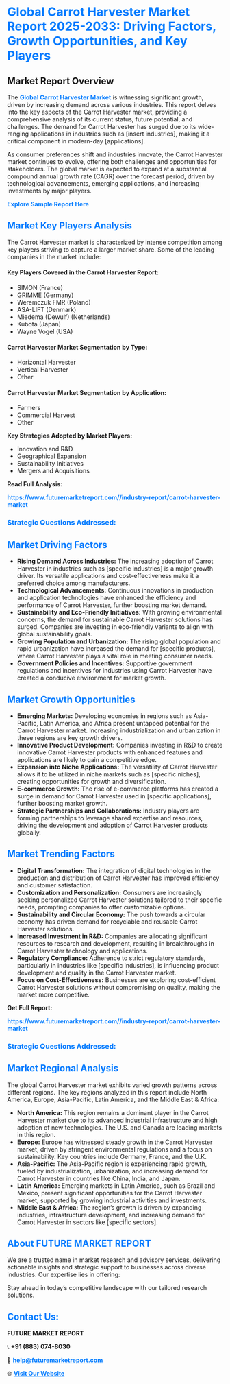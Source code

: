 <h1 style="color: #007BFF;">Global Carrot Harvester Market Report 2025-2033: Driving Factors, Growth Opportunities, and Key Players</h1>

<section id="overview">
<h2>Market Report Overview</h2>
<p>The <a href="https://www.futuremarketreport.com//industry-report/carrot-harvester-market" style="color: #007BFF; text-decoration: none;"><strong>Global Carrot Harvester Market</strong></a> is witnessing significant growth, driven by increasing demand across various industries. This report delves into the key aspects of the Carrot Harvester market, providing a comprehensive analysis of its current status, future potential, and challenges. The demand for Carrot Harvester has surged due to its wide-ranging applications in industries such as [insert industries], making it a critical component in modern-day [applications].</p>
<p>As consumer preferences shift and industries innovate, the Carrot Harvester market continues to evolve, offering both challenges and opportunities for stakeholders. The global market is expected to expand at a substantial compound annual growth rate (CAGR) over the forecast period, driven by technological advancements, emerging applications, and increasing investments by major players.</p>
</section>

<section id="overview">
<p><a href="https://www.futuremarketreport.com//request-sample/reportId=85600" style="color: #007BFF; text-decoration: none;"><strong>Explore Sample Report Here</strong></a></p>
</section>

<section id="key-players">
<h2 style="color: #007BFF;">Market Key Players Analysis</h2>
<p>The Carrot Harvester market is characterized by intense competition among key players striving to capture a larger market share. Some of the leading companies in the market include:</p>
<h4>Key Players Covered in the Carrot Harvester Report:</h4>
<ul><li>SIMON (France)</li><li>GRIMME (Germany)</li><li>Weremczuk FMR (Poland)</li><li>ASA-LIFT (Denmark)</li><li>Miedema (Dewulf) (Netherlands)</li><li>Kubota (Japan)</li><li>Wayne Vogel (USA)</li></ul>
<h4>Carrot Harvester Market Segmentation by Type:</h4>
<ul><li>Horizontal Harvester</li><li>Vertical Harvester</li><li>Other</li></ul>

<h4>Carrot Harvester Market Segmentation by Application:</h4>
<ul><li>Farmers</li><li>Commercial Harvest</li><li>Other</li></ul>
<p><strong>Key Strategies Adopted by Market Players:</strong></p>
<ul>
<li>Innovation and R&D</li>
<li>Geographical Expansion</li>
<li>Sustainability Initiatives</li>
<li>Mergers and Acquisitions</li>
</ul>
</section>

<section>
<p><strong>Read Full Analysis: </strong></p><a href="https://www.futuremarketreport.com//industry-report/carrot-harvester-market" style="color: #007BFF; text-decoration: none;"><strong>https://www.futuremarketreport.com//industry-report/carrot-harvester-market</strong></a>
<h3 style="color: #007BFF;">Strategic Questions Addressed:</h3>
</section>

<section id="driving-factors">
<h2 style="color: #007BFF;">Market Driving Factors</h2>
<ul>
<li><strong>Rising Demand Across Industries:</strong> The increasing adoption of Carrot Harvester in industries such as [specific industries] is a major growth driver. Its versatile applications and cost-effectiveness make it a preferred choice among manufacturers.</li>
<li><strong>Technological Advancements:</strong> Continuous innovations in production and application technologies have enhanced the efficiency and performance of Carrot Harvester, further boosting market demand.</li>
<li><strong>Sustainability and Eco-Friendly Initiatives:</strong> With growing environmental concerns, the demand for sustainable Carrot Harvester solutions has surged. Companies are investing in eco-friendly variants to align with global sustainability goals.</li>
<li><strong>Growing Population and Urbanization:</strong> The rising global population and rapid urbanization have increased the demand for [specific products], where Carrot Harvester plays a vital role in meeting consumer needs.</li>
<li><strong>Government Policies and Incentives:</strong> Supportive government regulations and incentives for industries using Carrot Harvester have created a conducive environment for market growth.</li>
</ul>
</section>

<section id="growth-opportunities">
<h2 style="color: #007BFF;">Market Growth Opportunities</h2>
<ul>
<li><strong>Emerging Markets:</strong> Developing economies in regions such as Asia-Pacific, Latin America, and Africa present untapped potential for the Carrot Harvester market. Increasing industrialization and urbanization in these regions are key growth drivers.</li>
<li><strong>Innovative Product Development:</strong> Companies investing in R&D to create innovative Carrot Harvester products with enhanced features and applications are likely to gain a competitive edge.</li>
<li><strong>Expansion into Niche Applications:</strong> The versatility of Carrot Harvester allows it to be utilized in niche markets such as [specific niches], creating opportunities for growth and diversification.</li>
<li><strong>E-commerce Growth:</strong> The rise of e-commerce platforms has created a surge in demand for Carrot Harvester used in [specific applications], further boosting market growth.</li>
<li><strong>Strategic Partnerships and Collaborations:</strong> Industry players are forming partnerships to leverage shared expertise and resources, driving the development and adoption of Carrot Harvester products globally.</li>
</ul>
</section>

<section id="trending-factors">
<h2 style="color: #007BFF;">Market Trending Factors</h2>
<ul>
<li><strong>Digital Transformation:</strong> The integration of digital technologies in the production and distribution of Carrot Harvester has improved efficiency and customer satisfaction.</li>
<li><strong>Customization and Personalization:</strong> Consumers are increasingly seeking personalized Carrot Harvester solutions tailored to their specific needs, prompting companies to offer customizable options.</li>
<li><strong>Sustainability and Circular Economy:</strong> The push towards a circular economy has driven demand for recyclable and reusable Carrot Harvester solutions.</li>
<li><strong>Increased Investment in R&D:</strong> Companies are allocating significant resources to research and development, resulting in breakthroughs in Carrot Harvester technology and applications.</li>
<li><strong>Regulatory Compliance:</strong> Adherence to strict regulatory standards, particularly in industries like [specific industries], is influencing product development and quality in the Carrot Harvester market.</li>
<li><strong>Focus on Cost-Effectiveness:</strong> Businesses are exploring cost-efficient Carrot Harvester solutions without compromising on quality, making the market more competitive.</li>
</ul>
</section>

<section>
<p><strong>Get Full Report: </strong></p><a href="https://www.futuremarketreport.com//industry-report/carrot-harvester-market" style="color: #007BFF; text-decoration: none;"><strong>https://www.futuremarketreport.com//industry-report/carrot-harvester-market</strong></a>
<h3 style="color: #007BFF;">Strategic Questions Addressed:</h3>
</section>


<section id="regional-analysis">
<h2 style="color: #007BFF;">Market Regional Analysis</h2>
<p>The global Carrot Harvester market exhibits varied growth patterns across different regions. The key regions analyzed in this report include North America, Europe, Asia-Pacific, Latin America, and the Middle East & Africa:</p>
<ul>
<li><strong>North America:</strong> This region remains a dominant player in the Carrot Harvester market due to its advanced industrial infrastructure and high adoption of new technologies. The U.S. and Canada are leading markets in this region.</li>
<li><strong>Europe:</strong> Europe has witnessed steady growth in the Carrot Harvester market, driven by stringent environmental regulations and a focus on sustainability. Key countries include Germany, France, and the U.K.</li>
<li><strong>Asia-Pacific:</strong> The Asia-Pacific region is experiencing rapid growth, fueled by industrialization, urbanization, and increasing demand for Carrot Harvester in countries like China, India, and Japan.</li>
<li><strong>Latin America:</strong> Emerging markets in Latin America, such as Brazil and Mexico, present significant opportunities for the Carrot Harvester market, supported by growing industrial activities and investments.</li>
<li><strong>Middle East & Africa:</strong> The region’s growth is driven by expanding industries, infrastructure development, and increasing demand for Carrot Harvester in sectors like [specific sectors].</li>
</ul>
</section>

<footer>
<h2 style="color: #007BFF;">About FUTURE MARKET REPORT</h2>
<p>We are a trusted name in market research and advisory services, delivering actionable insights and strategic support to businesses across diverse industries. Our expertise lies in offering:</p>

<p>Stay ahead in today’s competitive landscape with our tailored research solutions.</p>

<h2 style="color: #007BFF;">Contact Us:</h2>
<p><strong>FUTURE MARKET REPORT</strong></p>
<p>📞 <strong>+91 (883) 074-8030</strong></p>
<p>📧 <strong><a href="mailto:help@futuremarketreport.com" style="color: #007BFF;">help@futuremarketreport.com</a></strong></p>
<p>🌐 <strong><a href="https://www.futuremarketreport.com/" style="color: #007BFF;">Visit Our Website</a></strong></p>
</footer>